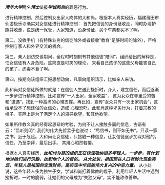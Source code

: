 ***清华大学***两名***博士***举报***学诚和尚***的罪恶行为。

进行精神控制，然后控制女出家人肉体的大和尚。根据本人真实经历，福建莆田市仙游极乐寺确实对女信徒进行精神控制：
首先把信徒的身份证收走，同时办理护照并收走，说是统一保管，大家知道，没身份证，买个车票都买不了啊。

第二，没收手机（有特殊业务的信徒除外或者接收”教育“足够时间的除外），严格控制与家人和外界交流的机会。

第三，亲人到访交谈期间，全程时时刻刻有其他信徒”陪同“。组织给出的解释是，怕女信徒有人身危险。这简直是可笑的理论，
来看自己孩子的这些父母能害自己的孩子，虎毒不食子啊。

第四，按期向该组织汇报思想动向，凡事向组织请示，比如亲人来访。

此和尚对女信徒所做的就是：在信徒人生遇到挫折时，介入，建立信任，而后逐渐一步步进行精神控制，比如宣传”一人出家，全家收益“，
这为女众在寺里受的苦和”遭遇“，找到一种高尚的心理支撑。再比如，宣传”女众只有一次出家机会“，这给承受不了想还俗的女信众，造成
心理恐吓。此和尚这种卑劣行为，打着宗教的幌子，实际上是为了满足个人的领导欲望，和其他欲望。

如果所传教义真的经得起思辩的考验，为何不让人接触多面的信息，古语有云：”监听则明“; 我们的伟大先哲孟子也说过：
”尽信书，则不如无书“。只读一家之书，近于危险。大和尚让女信徒，只接触一种信息，让女信徒逐步加深对他的，信任，乃至崇拜，最后出手。 其用心昭然若接。

根据本人真实经历，***此和尚为首的组织正在快速吸纳很多年轻人，一步步，有计划地对她们进行洗脑，达到他个人的目的。
从大处说，祖国现在人口老龄化现象突显，年轻人是祖国的宝贵财务，是实现中华民族伟大复兴的中坚力量。***
从小处说，这些年轻人多为独生子女，学诚和尚打着佛教的幌子，利用年轻人生活中遇到挫折时，一时的脆弱，让她们的父母成为“失独父母”，实不能称作善举。





